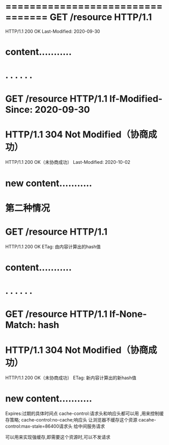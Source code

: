 =================================
GET /resource HTTP/1.1
=================================
HTTP/1.1 200 OK
Last-Modified: 2020-09-30

content...........
=================================
.
.
.
.
.
.
=================================
GET /resource HTTP/1.1
If-Modified-Since: 2020-09-30
=================================
HTTP/1.1 304 Not Modified（协商成功）
=================================
HTTP/1.1 200 OK（未协商成功）
Last-Modified: 2020-10-02

new content...........
=================================




第二种情况
=================================
GET /resource HTTP/1.1
=================================
HTTP/1.1 200 OK
ETag: 由内容计算出的hash值

content...........
=================================
.
.
.
.
.
.
=================================
GET /resource HTTP/1.1
If-None-Match: hash
=================================
HTTP/1.1 304 Not Modified（协商成功）
=================================
HTTP/1.1 200 OK（未协商成功）
ETag: 新内容计算出的新hash值

new content...........
=================================



Expires:过期的具体时间点
cache-control:请求头和响应头都可以用 ,用来控制缓存策略;
cache-control:no-cache;响应头 让浏览器不缓存这个资源
cacahe-control:max-stale=86400请求头 给中间服务请求

可以用来实现强缓存,即需要这个资源时,可以不发请求
